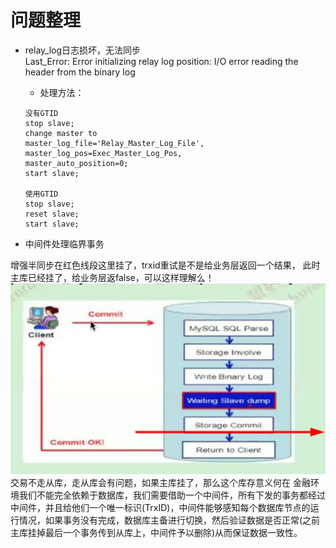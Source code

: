 # 问题整理

- relay\_log日志损坏，无法同步  
Last_Error: Error initializing relay log position: I/O error reading the header from the binary log  
	- 处理方法：  
	```
	没有GTID
	stop slave;
	change master to
	master_log_file='Relay_Master_Log_File',
	master_log_pos=Exec_Master_Log_Pos,
	master_auto_position=0;
	start slave;
	
	使用GTID  
	stop slave;
	reset slave;
	start slave;
	
	```
	
- 中间件处理临界事务

增强半同步在红色线段这里挂了，trxid重试是不是给业务层返回一个结果，
此时主库已经挂了，给业务层返false，可以这样理解么！  
![](images/问题处理/问题处理01.jpg)   
交易不走从库，走从库会有问题，如果主库挂了，那么这个库存意义何在
金融环境我们不能完全依赖于数据库，我们需要借助一个中间件，所有下发的事务都经过中间件，并且给他们一个唯一标识(TrxID)，中间件能够感知每个数据库节点的运行情况，如果事务没有完成，数据库主备进行切换，然后验证数据是否正常(之前主库挂掉最后一个事务传到从库上，中间件予以删除)从而保证数据一致性。
